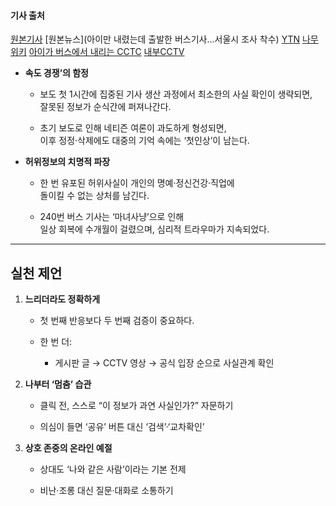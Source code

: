 #### 기사 출처
[원본기사](https://news.naver.com/mnews/article/008/0003933707?sid=102)
[원본뉴스](아이만 내렸는데 출발한 버스기사…서울시 조사 착수)
[YTN](https://www.ytn.co.kr/_ln/0103_201709130925207138)
[나무위키](https://namu.wiki/w/240%EB%B2%88%20%EB%B2%84%EC%8A%A4%20%EC%82%AC%EA%B1%B4)
[아이가 버스에서 내리는 CCTC](https://www.youtube.com/watch?time_continue=82&v=ivzYLC6qOi8&embeds_referring_euri=https%3A%2F%2Fnamu.wiki%2F&source_ve_path=MjM4NTE)
[내부CCTV](https://www.youtube.com/watch?time_continue=79&v=5teo_Ief8lc&embeds_referring_euri=https%3A%2F%2Fnamu.wiki%2F&source_ve_path=MjM4NTE)

- **속도 경쟁’의 함정**
    
    - 보도 첫 1시간에 집중된 기사 생산 과정에서 최소한의 사실 확인이 생략되면,  
        잘못된 정보가 순식간에 퍼져나간다.
        
    - 초기 보도로 인해 네티즌 여론이 과도하게 형성되면,  
        이후 정정·삭제에도 대중의 기억 속에는 ‘첫인상’이 남는다.
        
- **허위정보의 치명적 파장**
    
    - 한 번 유포된 허위사실이 개인의 명예·정신건강·직업에  
        돌이킬 수 없는 상처를 남긴다.
        
    - 240번 버스 기사는 ‘마녀사냥’으로 인해  
        일상 회복에 수개월이 걸렸으며, 심리적 트라우마가 지속되었다.
        

---

## 실천 제언

1. **느리더라도 정확하게**
    
    - 첫 번째 반응보다 두 번째 검증이 중요하다.
        
    - 한 번 더:
        
        - 게시판 글 → CCTV 영상 → 공식 입장 순으로 사실관계 확인
            
2. **나부터 ‘멈춤’ 습관**
    
    - 클릭 전, 스스로 “이 정보가 과연 사실인가?” 자문하기
        
    - 의심이 들면 ‘공유’ 버튼 대신 ‘검색’·‘교차확인’
        
3. **상호 존중의 온라인 예절**
    
    - 상대도 ‘나와 같은 사람’이라는 기본 전제
        
    - 비난·조롱 대신 질문·대화로 소통하기
